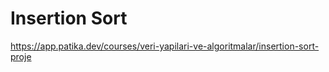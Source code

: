 # Insertion Sort
 https://app.patika.dev/courses/veri-yapilari-ve-algoritmalar/insertion-sort-proje
